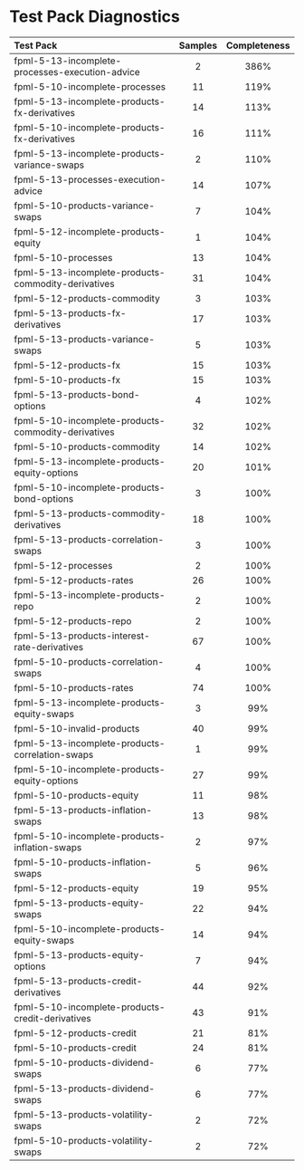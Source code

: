 # Test Pack Diagnostics

| Test Pack | Samples | Completeness |
|:-----------------------------------------------------|:-------:|:-------:|
| fpml-5-13-incomplete-processes-execution-advice | 2 | 386% |
| fpml-5-10-incomplete-processes | 11 | 119% |
| fpml-5-13-incomplete-products-fx-derivatives | 14 | 113% |
| fpml-5-10-incomplete-products-fx-derivatives | 16 | 111% |
| fpml-5-13-incomplete-products-variance-swaps | 2 | 110% |
| fpml-5-13-processes-execution-advice | 14 | 107% |
| fpml-5-10-products-variance-swaps | 7 | 104% |
| fpml-5-12-incomplete-products-equity | 1 | 104% |
| fpml-5-10-processes | 13 | 104% |
| fpml-5-13-incomplete-products-commodity-derivatives | 31 | 104% |
| fpml-5-12-products-commodity | 3 | 103% |
| fpml-5-13-products-fx-derivatives | 17 | 103% |
| fpml-5-13-products-variance-swaps | 5 | 103% |
| fpml-5-12-products-fx | 15 | 103% |
| fpml-5-10-products-fx | 15 | 103% |
| fpml-5-13-products-bond-options | 4 | 102% |
| fpml-5-10-incomplete-products-commodity-derivatives | 32 | 102% |
| fpml-5-10-products-commodity | 14 | 102% |
| fpml-5-13-incomplete-products-equity-options | 20 | 101% |
| fpml-5-10-incomplete-products-bond-options | 3 | 100% |
| fpml-5-13-products-commodity-derivatives | 18 | 100% |
| fpml-5-13-products-correlation-swaps | 3 | 100% |
| fpml-5-12-processes | 2 | 100% |
| fpml-5-12-products-rates | 26 | 100% |
| fpml-5-13-incomplete-products-repo | 2 | 100% |
| fpml-5-12-products-repo | 2 | 100% |
| fpml-5-13-products-interest-rate-derivatives | 67 | 100% |
| fpml-5-10-products-correlation-swaps | 4 | 100% |
| fpml-5-10-products-rates | 74 | 100% |
| fpml-5-13-incomplete-products-equity-swaps | 3 | 99% |
| fpml-5-10-invalid-products | 40 | 99% |
| fpml-5-13-incomplete-products-correlation-swaps | 1 | 99% |
| fpml-5-10-incomplete-products-equity-options | 27 | 99% |
| fpml-5-10-products-equity | 11 | 98% |
| fpml-5-13-products-inflation-swaps | 13 | 98% |
| fpml-5-10-incomplete-products-inflation-swaps | 2 | 97% |
| fpml-5-10-products-inflation-swaps | 5 | 96% |
| fpml-5-12-products-equity | 19 | 95% |
| fpml-5-13-products-equity-swaps | 22 | 94% |
| fpml-5-10-incomplete-products-equity-swaps | 14 | 94% |
| fpml-5-13-products-equity-options | 7 | 94% |
| fpml-5-13-products-credit-derivatives | 44 | 92% |
| fpml-5-10-incomplete-products-credit-derivatives | 43 | 91% |
| fpml-5-12-products-credit | 21 | 81% |
| fpml-5-10-products-credit | 24 | 81% |
| fpml-5-10-products-dividend-swaps | 6 | 77% |
| fpml-5-13-products-dividend-swaps | 6 | 77% |
| fpml-5-13-products-volatility-swaps | 2 | 72% |
| fpml-5-10-products-volatility-swaps | 2 | 72% |
